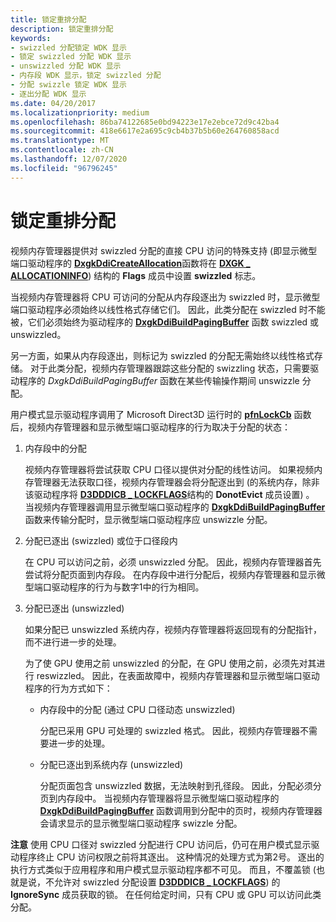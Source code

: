 ```yaml
---
title: 锁定重排分配
description: 锁定重排分配
keywords:
- swizzled 分配锁定 WDK 显示
- 锁定 swizzled 分配 WDK 显示
- unswizzled 分配 WDK 显示
- 内存段 WDK 显示，锁定 swizzled 分配
- 分配 swizzle 锁定 WDK 显示
- 逐出分配 WDK 显示
ms.date: 04/20/2017
ms.localizationpriority: medium
ms.openlocfilehash: 86ba74122685e0bd94223e17e2ebce72d9c42ba4
ms.sourcegitcommit: 418e6617e2a695c9cb4b37b5b60e264760858acd
ms.translationtype: MT
ms.contentlocale: zh-CN
ms.lasthandoff: 12/07/2020
ms.locfileid: "96796245"
---
```

# <a name="locking-swizzled-allocations"></a>锁定重排分配


视频内存管理器提供对 swizzled 分配的直接 CPU 访问的特殊支持 (即显示微型端口驱动程序的 [**DxgkDdiCreateAllocation**](/windows-hardware/drivers/ddi/d3dkmddi/nc-d3dkmddi-dxgkddi_createallocation)函数将在 [**DXGK \_ ALLOCATIONINFO**](/windows-hardware/drivers/ddi/d3dkmddi/ns-d3dkmddi-_dxgk_allocationinfo)) 结构的 **Flags** 成员中设置 **swizzled** 标志。

当视频内存管理器将 CPU 可访问的分配从内存段逐出为 swizzled 时，显示微型端口驱动程序必须始终以线性格式存储它们。 因此，此类分配在 swizzled 时不能被，它们必须始终为驱动程序的 [**DxgkDdiBuildPagingBuffer**](/windows-hardware/drivers/ddi/d3dkmddi/nc-d3dkmddi-dxgkddi_buildpagingbuffer) 函数 swizzled 或 unswizzled。

另一方面，如果从内存段逐出，则标记为 swizzled 的分配无需始终以线性格式存储。 对于此类分配，视频内存管理器跟踪这些分配的 swizzling 状态，只需要驱动程序的 *DxgkDdiBuildPagingBuffer* 函数在某些传输操作期间 unswizzle 分配。

用户模式显示驱动程序调用了 Microsoft Direct3D 运行时的 [**pfnLockCb**](/windows-hardware/drivers/ddi/d3dumddi/nc-d3dumddi-pfnd3dddi_lockcb) 函数后，视频内存管理器和显示微型端口驱动程序的行为取决于分配的状态：

1.  内存段中的分配

    视频内存管理器将尝试获取 CPU 口径以提供对分配的线性访问。 如果视频内存管理器无法获取口径，视频内存管理器会将分配逐出到 (的系统内存，除非该驱动程序将 [**D3DDDICB \_ LOCKFLAGS**](/windows-hardware/drivers/ddi/d3dukmdt/ns-d3dukmdt-_d3dddicb_lockflags)结构的 **DonotEvict** 成员设置) 。 当视频内存管理器调用显示微型端口驱动程序的 [**DxgkDdiBuildPagingBuffer**](/windows-hardware/drivers/ddi/d3dkmddi/nc-d3dkmddi-dxgkddi_buildpagingbuffer) 函数来传输分配时，显示微型端口驱动程序应 unswizzle 分配。

2.  分配已逐出 (swizzled) 或位于口径段内

    在 CPU 可以访问之前，必须 unswizzled 分配。 因此，视频内存管理器首先尝试将分配页面到内存段。 在内存段中进行分配后，视频内存管理器和显示微型端口驱动程序的行为与数字1中的行为相同。

3.  分配已逐出 (unswizzled) 

    如果分配已 unswizzled 系统内存，视频内存管理器将返回现有的分配指针，而不进行进一步的处理。

    为了使 GPU 使用之前 unswizzled 的分配，在 GPU 使用之前，必须先对其进行 reswizzled。 因此，在表面故障中，视频内存管理器和显示微型端口驱动程序的行为方式如下：

    -   内存段中的分配 (通过 CPU 口径动态 unswizzled) 

        分配已采用 GPU 可处理的 swizzled 格式。 因此，视频内存管理器不需要进一步的处理。

    -   分配已逐出到系统内存 (unswizzled) 

        分配页面包含 unswizzled 数据，无法映射到孔径段。 因此，分配必须分页到内存段中。 当视频内存管理器将显示微型端口驱动程序的 [**DxgkDdiBuildPagingBuffer**](/windows-hardware/drivers/ddi/d3dkmddi/nc-d3dkmddi-dxgkddi_buildpagingbuffer) 函数调用到分配中的页时，视频内存管理器会请求显示的显示微型端口驱动程序 swizzle 分配。

**注意**   使用 CPU 口径对 swizzled 分配进行 CPU 访问后，仍可在用户模式显示驱动程序终止 CPU 访问权限之前将其逐出。 这种情况的处理方式为第2号。 逐出的执行方式类似于应用程序和用户模式显示驱动程序都不可见。
而且，不覆盖锁 (也就是说，不允许对 swizzled 分配设置 [**D3DDDICB \_ LOCKFLAGS**](/windows-hardware/drivers/ddi/d3dukmdt/ns-d3dukmdt-_d3dddicb_lockflags)) 的 **IgnoreSync** 成员获取的锁。 在任何给定时间，只有 CPU 或 GPU 可以访问此类分配。

 

 

